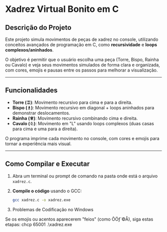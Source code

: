 # Xadrez Virtual Bonito em C

## Descrição do Projeto

Este projeto simula movimentos de peças de xadrez no console, utilizando conceitos avançados de programação em C, como **recursividade** e **loops complexos/aninhados**.  

O objetivo é permitir que o usuário escolha uma peça (Torre, Bispo, Rainha ou Cavalo) e veja seus movimentos simulados de forma clara e organizada, com cores, emojis e pausas entre os passos para melhorar a visualização.

---

## Funcionalidades

- **Torre (♖)**: Movimento recursivo para cima e para a direita.
- **Bispo (♗)**: Movimento recursivo em diagonal + loops aninhados para demonstrar deslocamentos.
- **Rainha (♕)**: Movimento recursivo combinando cima e direita.
- **Cavalo (♘)**: Movimento em "L" usando loops complexos (duas casas para cima e uma para a direita).

O programa imprime cada movimento no console, com cores e emojis para tornar a experiência mais visual.

---

## Como Compilar e Executar

1. Abra um terminal ou prompt de comando na pasta onde está o arquivo `xadrez.c`.

2. **Compile o código** usando o GCC:
   ```bash
   gcc xadrez.c -o xadrez.exe
3. Problemas de Codificação no Windows

  Se os emojis ou acentos aparecerem "feios" (como ÔÖƒ´©Å), siga estas etapas:
  chcp 65001
  .\xadrez.exe
